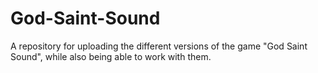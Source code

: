 # God-Saint-Sound
A repository for uploading the different versions of the game "God Saint Sound", while also being able to work with them.

